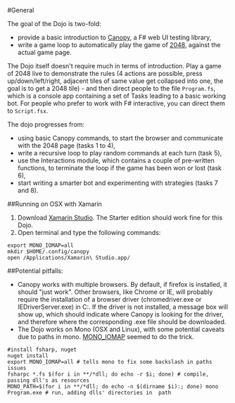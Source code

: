 #General

The goal of the Dojo is two-fold:
* provide a basic introduction to [Canopy][canopy], a F# web UI testing library,
* write a game loop to automatically play the game of [2048][2048], against the actual game page. 

The Dojo itself doesn't require much in terms of introduction. Play a game of 2048 live to demonstrate the rules (4 actions are possible, press up/down/left/right, adjacent tiles of same value get collapsed into one, the goal is to get a 2048 tile) - and then direct people to the file `Program.fs`, which is a console app containing a set of Tasks leading to a basic working bot. For people who prefer to work with F# interactive, you can direct them to `Script.fsx`.

The dojo progresses from:
* using basic Canopy commands, to start the browser and communicate with the 2048 page (tasks 1 to 4),
* write a recursive loop to play random commands at each turn (task 5),
* use the Interactions module, which contains a couple of pre-written functions, to terminate the loop if the game has been won or lost (task 6),
* start writing a smarter bot and experimenting with strategies (tasks 7 and 8).

##Running on OSX with Xamarin

1. Download [Xamarin Studio]. The Starter edition should work fine for this Dojo. 
2. Open terminal and type the following commands:

```
export MONO_IOMAP=all
mkdir $HOME/.config/canopy
open /Applications/Xamarin\ Studio.app/
```

##Potential pitfalls:
* Canopy works with multiple browsers. By default, if firefox is installed, it should "just work". Other browsers, like Chrome or IE, will probably require the installation of a browser driver (chromedriver.exe or IEDriverServer.exe) in C:\. If the driver is not installed, a message box will show up, which should indicate where Canopy is looking for the driver, and therefore where the corresponding .exe file should be downloaded.
* The Dojo works on Mono (OSX and Linux), with some potential caveats due to paths in mono. [MONO_IOMAP][mono-iomap] seemed to do the trick. 
```
#install fsharp, nuget   
nuget install   
export MONO_IOMAP=all # tells mono to fix some backslash in paths issues   
fsharpc *.fs $(for i in **/*dll; do echo -r $i; done) # compile, passing dll's as resources   
MONO_PATH=$(for i in **/*dll; do echo -n $(dirname $i):; done) mono Program.exe # run, adding dlls' directories in  path   
```

[canopy]: http://lefthandedgoat.github.io/canopy/ "Canopy"
[2048]: http://gabrielecirulli.github.io/2048/ "2048"
[mono-iomap]: http://mono-project.com/MONO_IOMAP "MONO IOMAP"
[Xamarin Studio]: http://xamarin.com/download
